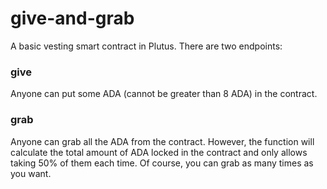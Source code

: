 # give-and-grab

A basic vesting smart contract in Plutus. There are two endpoints:

### give
Anyone can put some ADA (cannot be greater than 8 ADA) in the contract.

### grab
Anyone can grab all the ADA from the contract. However, the function will calculate the total amount of ADA locked in the contract and only allows taking 50% of them each time. Of course, you can grab as many times as you want.
